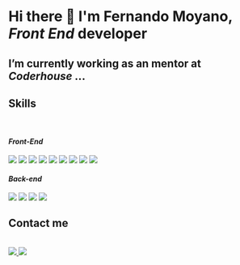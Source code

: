 # Hi there 👋 I'm Fernando Moyano, ***Front End*** developer 


## I’m currently working as an mentor at ***Coderhouse***  ...


## Skills 
 <div "style=inline_block"><br> 
 
  #### _Front-End_
  
 <img margin="10px" src="https://img.shields.io/badge/HTML5-F10A1F?style=for-the-badge&logo=html5&logoColor=white"></img>
 <img margin="10px" src="https://img.shields.io/badge/CSS3-1572B6?style=for-the-badge&logo=css3&logoColor=white"></img>
 <img margin="10px" src="https://img.shields.io/badge/SASS-bf4080.svg?style=for-the-badge&logo=SASS&logoColor=white"></img>
 <img margin="10px" src="https://img.shields.io/badge/bootstrap-%238511FA.svg?style=for-the-badge&logo=bootstrap&logoColor=white"></img>
 <img margin="10px" src="https://img.shields.io/badge/MUI-%230081CB.svg?style=for-the-badge&logo=mui&logoColor=white"></img>
 <img margin="10px" src="https://img.shields.io/badge/tailwind-%2338B2AC.svg?style=for-the-badge&logo=tailwind-&logoColor=white"></img>
 <img margin="10px" src="https://img.shields.io/badge/javascript-%23323330.svg?style=for-the-badge&logo=javascript&logoColor=%f0db4f"></img>
 <img margin="10px" src="https://img.shields.io/badge/react-10B8E1.svg?style=for-the-badge&logo=react&logoColor=000000"></img>
 <img margin="10px" src="https://img.shields.io/badge/redux-%23593d88.svg?style=for-the-badge&logo=redux&logoColor=white"></img>
 
 #### _Back-end_
 
 <img margin="10px" src="https://img.shields.io/badge/node.js-43853d?style=for-the-badge&logo=node.js&logoColor=white"></img>
 <img margin="10px" src="https://img.shields.io/badge/express.js-%23404d59.svg?style=for-the-badge&logo=express&logoColor=%2361DAFB"></img>
 <img margin="10px" src="https://img.shields.io/badge/MongoDB-%234ea94b.svg?style=for-the-badge&logo=mongodb&logoColor=white"></img>
 <img margin="10px" src="https://img.shields.io/badge/git-%23F05033.svg?style=for-the-badge&logo=git&logoColor=white"></img>
 
  	                 
</div>

## Contact me


<div "style=inline_block"><br>

<a href="mailto: fernandomoyano21@gmail.com" target="_blank">
	<img src="https://img.shields.io/badge/Gmail-D14836?style=for-the-badge&logo=gmail&logoColor=white" target="_blank">
</a>


<a href="https://www.linkedin.com/in/fernandomoyano-front-end-develper/" target="_blank">
	<img src="https://img.shields.io/badge/LinkedIn-0077B5?style=for-the-badge&logo=linkedin&logoColor=white" target="_blank">
</a>
	
</div>

          

